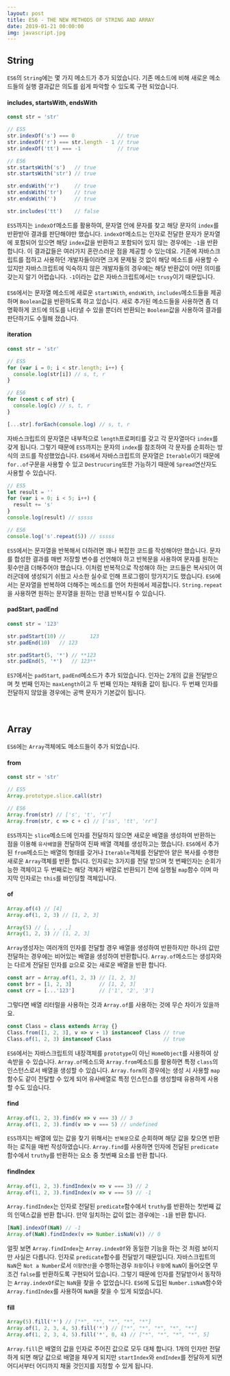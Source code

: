 ```yaml
---
layout: post
title: ES6 - THE NEW METHODS OF STRING AND ARRAY
date: 2019-01-21 00:00:00
img: javascript.jpg
---
```


## String
`ES6`의 `String`에는 몇 가지 메소드가 추가 되었습니다. 기존 메소드에 비해 새로운 메소드들의 실행 결과값은 의도를 쉽게 파악할 수 있도록 구현 되었습니다.

#### includes, startsWith, endsWith
````javascript
const str = 'str'

// ES5
str.indexOf('s') === 0              // true
str.indexOf('r') === str.length - 1 // true
str.indexOf('tt') === -1            // true

// ES6
str.startsWith('s')   // true
str.startsWith('str') // true

str.endsWith('r')     // true
str.endsWith('tr')    // true
str.endsWith('')      // true

str.includes('tt')    // false
````
`ES5`까지는 `indexOf`메소드를 활용하여, 문자열 안에 문자를 찾고 해당 문자의 `index`를 반환받아 결과를 판단해야만 했습니다. `indexOf`메소드는 인자로 전달한 문자가 문자열에 포함되어 있으면 해당 `index`값을 반환하고 
포함되어 있지 않는 경우에는 `-1`을 반환합니다. 이 결과값들은 여러가지 혼란스러운 점을 제공할 수 있는데요. 기존에 자바스크립트를 접하고 사용하던 개발자들이라면 크게 문제될 것 없이 해당 메소드를 사용할 수 있지만 
자바스크립트에 익숙하지 않은 개발자들의 경우에는 해당 반환값이 어떤 의미를 갖는지 알기 어렵습니다. `-1`이라는 값은 자바스크립트에서는 `trusy`이기 때문입니다. 
<br><br>
`ES6`에서는 문자열 메소드에 새로운 `startsWith`, `endsWith`, `includes`메소드들을 제공하며 `Boolean`값을 반환하도록 하고 있습니다. 
새로 추가된 메소드들을 사용하면 좀 더 명확하게 코드에 의도를 나타낼 수 있을 뿐더러 반환되는 `Boolean`값을 사용하여 결과를 판단하기도 수월해 졌습니다.
 

#### iteration
```javascript
const str = 'str'

// ES5
for (var i = 0; i < str.length; i++) {
  console.log(str[i]) // s, t, r 
}

// ES6
for (const c of str) {
  console.log(c) // s, t, r
}

[...str].forEach(console.log) // s, t, r
```
자바스크립트의 문자열은 내부적으로 `length`프로퍼티를 갖고 각 문자열마다 `index`를 갖게 됩니다. 그렇기 때문에 `ES5`까지는 문자의 `index`를 참조하여 각 문자를 순회하는 방식의 코드를 작성했었습니다. 
`ES6`에서 자바스크립트의 문자열은 `Iterable`이기 때문에 `for..of`구문을 사용할 수 있고 `Destrucuring`또한 가능하기 때문에 `Spread`연산자도 사용할 수 있습니다. 

````javascript
// ES5
let result = ''
for (var i = 0; i < 5; i++) {
  result += 's'
}
console.log(result) // sssss

// ES6
console.log('s'.repeat(5)) // sssss
````
`ES5`에서는 문자열을 반복해서 더하려면 꽤나 복잡한 코드를 작성해야만 했습니다. 문자를 합성한 결과를 매번 저장할 변수를 선언해야 하고 반복문을 사용하여 문자를 원하는 횟수만큼 더해주어야 했습니다. 
이처럼 반복적으로 작성해야 하는 코드들은 복사되어 여러군데에 생성되기 쉬웠고 사소한 실수로 인해 프로그램이 망가지기도 했습니다. `ES6`에서는 문자열을 반복하여 더해주는 메소드를 언어 차원에서 제공합니다. 
`String.repeat`을 사용하면 원하는 문자열을 원하는 만큼 반복시킬 수 있습니다. 


#### padStart, padEnd
```javascript
const str = '123'

str.padStart(10) //        123
str.padEnd(10)   // 123      

str.padStart(5, '*') // **123
str.padEnd(5, '*')   // 123**
```  
`ES7`에서는 `padStart`, `padEnd`메소드가 추가 되었습니다. 인자는 2개의 값을 전달받으며 첫 번째 인자는 `maxLength`이고 두 번째 인자는 채워줄 값이 됩니다. 두 번째 인자를 전달하지 않았을 경우에는 
공백 문자가 기본값이 됩니다. 
<br>
<br>
<br>




## Array
`ES6`에는 `Array`객체에도 메소드들이 추가 되었습니다. 

#### from
````javascript
const str = 'str'

// ES5
Array.prototype.slice.call(str)

// ES6
Array.from(str) // ['s', 't', 'r']
Array.from(str, c => c + c) // ['ss', 'tt', 'rr']
````
`ES5`까지는 `slice`메소드에 인자를 전달하지 않으면 새로운 배열을 생성하여 반환하는 점을 이용해 `유사배열`을 전달하여 진짜 배열 객체를 생성하고는 했습니다. 
`ES6`에서 추가된 `from`메소드는 배열의 형태를 갖거나 `Iterable`객체를 전달받아 얕은 복사를 수행한 새로운 `Array`객체를 반환 합니다. 인자로는 3가지를 전달 받으며 첫 번째인자는 순회가능한 객체이고 
두 번째로는 해당 객체가 배열로 반환되기 전에 실행될 `map`함수 이며 마지막 인자로는 `this`를 바인딩할 객체입니다. 

#### of
```javascript
Array.of(4) // [4]
Array.of(1, 2, 3) // [1, 2, 3]

Array(5) // [, , , ,]
Array(1, 2, 3) // [1, 2, 3]
```
`Array`생성자는 여러개의 인자를 전달할 경우 배열을 생성하여 반환하지만 하나의 값만 전달하는 경우에는 비어있는 배열을 생성하여 반환합니다. `Array.of`메소드는 생성자와는 다르게 전달된 인자를 `값`으로 갖는 새로운 배열을 반환 합니다. 

```javascript
const arr = Array.of(1, 2, 3) // [1, 2, 3]
const brr = [1, 2, 3]         // [1, 2, 3]
const crr = [...'123']        // ['1', '2', '3']
``` 
그렇다면 배열 리터럴을 사용하는 것과 `Array.of`를 사용하는 것에 무슨 차이가 있을까요.   

```javascript
const Class = class extends Array {}
Class.from([1, 2, 3], v => v + 1) instanceof Class // true
Class.of(1, 2, 3) instanceof Class                 // true
```
`ES6`에서는 자바스크립트의 내장객체를 `prototype`이 아닌 `HomeObject`를 사용하여 상속받을 수 있습니다. 
`Array.of`메소드와 `Array.from`메소드를 활용하면 특정 `class`의 인스턴스로서 배열을 생성할 수 있습니다. `Array.form`의 경우에는 생성 시 사용할 `map`함수도 같이 전달할 수 있게 되어 
유사배열로 특정 인스턴스를 생성할때 유용하게 사용할 수도 있습니다. 


#### find
```javascript
Array.of(1, 2, 3).find(v => v === 3) // 3
Array.of(1, 2, 3).find(v => v === 5) // undefined
```
`ES5`까지는 배열에 있는 값을 찾기 위해서는 `반복문`으로 순회하며 해당 값을 찾으면 반환하는 로직을 매번 작성하였습니다. `Array.find`를 사용하면 인자에 전달된 `predicate`함수에서 `truthy`를 반환하는 요소 중 첫번째 요소를 반환 합니다.  


#### findIndex
```javascript
Array.of(1, 2, 3).findIndex(v => v === 3) // 2
Array.of(1, 2, 3).findIndex(v => v === 5) // -1
```
`Array.findIndex`는 인자로 전달된 `predicate`함수에서 `truthy`를 반환하는 첫번째 값의 인덱스값을 반환 합니다. 만약 일치하는 값이 없는 경우에는 `-1`을 반환 합니다. 

```javascript
[NaN].indexOf(NaN) // -1
Array.of(NaN).findIndex(v => Number.isNaN(v)) // 0
```
얼핏 보면 `Array.findIndex`는 `Array.indexOf`와 동일한 기능을 하는 것 처럼 보이지만 사실은 다릅니다. 인자로 `predicate`함수를 전달받기 때문입니다. 
자바스크립트의 `NaN`은 `Not a Number`로서 `이항연산`을 수행하는경우 `좌항`이나 `우항`에 `NaN`이 들어오면 무조건 `false`를 반환하도록 구현되어 있습니다. 
그렇기 때문에 인자를 전달받아서 동작하는 `Array.indexOf`로는 `NaN`을 찾을 수 없었습니다. `ES6`에 도입된 `Number.isNaN`함수와 `Array.findIndex`를 사용하여 `NaN`을 찾을 수 있게 되었습니다. 
 
#### fill
````javascript
Array(5).fill('*') // ["*", "*", "*", "*", "*"]
Array.of(1, 2, 3, 4, 5).fill('*') // ["*", "*", "*", "*", "*"]
Array.of(1, 2, 3, 4, 5).fill('*', 0, 4) // ["*", "*", "*", "*", 5]
````
`Array.fill`은 배열의 값을 인자로 주어진 값으로 모두 대체 합니다. 1개의 인자만 전달하게 되면 해당 값으로 배열을 채우게 되지만 `startIndex`와 `endIndex`를 전달하게 되면 어디서부터 어디까지 채울 것인지를 지정할 수 있게 됩니다. 

